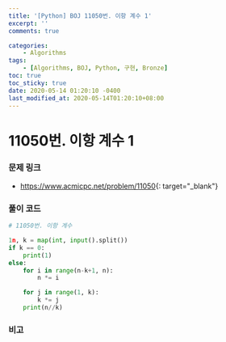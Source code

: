 ```yaml
---
title: '[Python] BOJ 11050번. 이항 계수 1'
excerpt: ''
comments: true

categories:
    - Algorithms
tags:
    - [Algorithms, BOJ, Python, 구현, Bronze]
toc: true
toc_sticky: true
date: 2020-05-14 01:20:10 -0400
last_modified_at: 2020-05-14T01:20:10+08:00
---
```


# 11050번. 이항 계수 1

### 문제 링크

-   <https://www.acmicpc.net/problem/11050>{: target="\_blank"}

### 풀이 코드

```python
# 11050번. 이항 계수

1n, k = map(int, input().split())
if k == 0:
    print(1)
else:
    for i in range(n-k+1, n):
        n *= i

    for j in range(1, k):
        k *= j
    print(n//k)
```

### 비고
